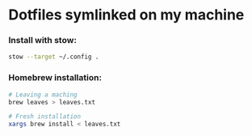 # Dotfiles symlinked on my machine

### Install with stow:

```bash
stow --target ~/.config .
```

### Homebrew installation:

```bash
# Leaving a maching
brew leaves > leaves.txt

# Fresh installation
xargs brew install < leaves.txt
```
